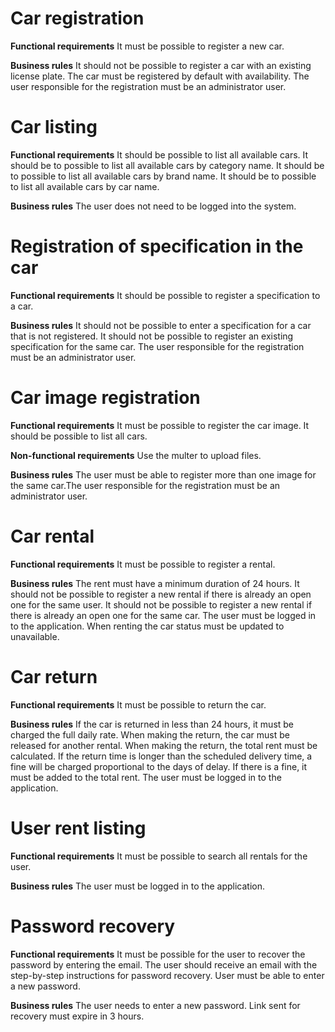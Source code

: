 # Car registration

**Functional requirements**
It must be possible to register a new car.

**Business rules**
It should not be possible to register a car with an existing license plate.
The car must be registered by default with availability.
The user responsible for the registration must be an administrator user.

# Car listing

**Functional requirements**
It should be possible to list all available cars.
It should be to possible to list all available cars by category name.
It should be to possible to list all available cars by brand name.
It should be to possible to list all available cars by car name.

**Business rules**
The user does not need to be logged into the system.

# Registration of specification in the car

**Functional requirements**
It should be possible to register a specification to a car.

**Business rules**
It should not be possible to enter a specification for a car that is not registered.
It should not be possible to register an existing specification for the same car.
The user responsible for the registration must be an administrator user.

# Car image registration

**Functional requirements**
It must be possible to register the car image.
It should be possible to list all cars.

**Non-functional requirements**
Use the multer to upload files.

**Business rules**
The user must be able to register more than one image for the same car.The user responsible for the registration must be an administrator user.

# Car rental

**Functional requirements**
It must be possible to register a rental.

**Business rules**
The rent must have a minimum duration of 24 hours.
It should not be possible to register a new rental if there is already an open one for the same user.
It should not be possible to register a new rental if there is already an open one for the same car.
The user must be logged in to the application.
When renting the car status must be updated to unavailable.

# Car return

**Functional requirements**
It must be possible to return the car.

**Business rules**
If the car is returned in less than 24 hours, it must be charged the full daily rate.
When making the return, the car must be released for another rental.
When making the return, the total rent must be calculated.
If the return time is longer than the scheduled delivery time, a fine will be charged proportional to the days of delay.
If there is a fine, it must be added to the total rent.
The user must be logged in to the application.

# User rent listing

**Functional requirements**
It must be possible to search all rentals for the user.

**Business rules**
The user must be logged in to the application.

# Password recovery

**Functional requirements**
It must be possible for the user to recover the password by entering the email.
The user should receive an email with the step-by-step instructions for password recovery.
User must be able to enter a new password.

**Business rules**
The user needs to enter a new password.
Link sent for recovery must expire in 3 hours.
